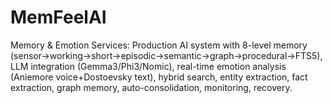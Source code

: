 # MemFeelAI
Memory &amp; Emotion Services: Production AI system with 8-level memory (sensor→working→short→episodic→semantic→graph→procedural→FTS5), LLM integration (Gemma3/Phi3/Nomic), real-time emotion analysis (Aniemore voice+Dostoevsky text), hybrid search, entity extraction, fact extraction, graph memory, auto-consolidation, monitoring, recovery. 
